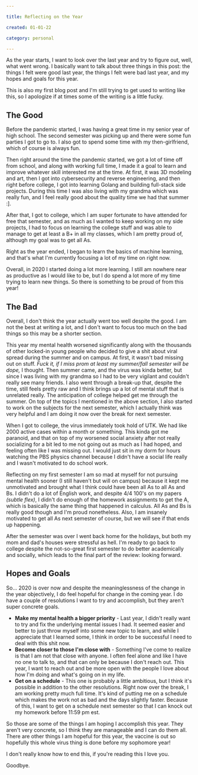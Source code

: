 ```yaml
---

title: Reflecting on the Year

created: 01-01-22

category: personal

---
```

As the year starts, I want to look over the last year and try to figure out, well, what went wrong. I basically want to talk about three things in this post: the things I felt were good last year, the things I felt were bad last year, and my hopes and goals for this year. 

This is also my first blog post and I'm still trying to get used to writing like this, so I apologize if at times some of the writing is a little fucky.


## The Good
Before the pandemic started, I was having a great time in my senior year of high school. The second semester was picking up and there were some fun parties I got to go to. I also got to spend some time with my then-girlfriend, which of course is always fun. 

Then right around the time the pandemic started, we got a lot of time off from school, and along with working full time, I made it a goal to learn and improve whatever skill interested me at the time. At first, it was 3D modeling and art, then I got into cybersecurity and reverse engineering, and then right before college, I got into learning Golang and building full-stack side projects. During this time I was also living with my grandma which was really fun, and I feel really good about the quality time we had that summer :].

After that, I got to college, which I am super fortunate to have attended for free that semester, and as much as I wanted to keep working on my side projects, I had to focus on learning the college stuff and was able to manage to get at least a B+ in all my classes, which I am pretty proud of, although my goal was to get all As.

Right as the year ended, I began to learn the basics of machine learning, and that's what I'm currently focusing a lot of my time on right now.

Overall, in 2020 I started doing a lot more learning. I still am nowhere near as productive as I would like to be, but I do spend a lot more of my time trying to learn new things. So there is something to be proud of from this year!


## The Bad
Overall, I don't think the year actually went too well despite the good. I am not the best at writing a lot, and I  don't want to focus too much on the bad things so this may be a shorter section.

This year my mental health worsened significantly along with the thousands of other locked-in young people who decided to give a shit about viral spread during the summer and on campus. At first, it wasn't bad missing out on stuff. *Fuck it, if I miss prom at least my summer/fall semester will be dope,* I thought. Then summer came, and the virus was kinda better, but since I was living with my grandma so I had to be very vigilant and couldn't really see many friends. I also went through a break-up that, despite the time, still feels pretty raw and I think brings up a lot of mental stuff that is unrelated really.  The anticipation of college helped get me through the summer. On top of the topics I mentioned in the above section, I also started to work on the subjects for the next semester, which I actually think was very helpful and I am doing it now over the break for next semester.

When I got to college, the virus immediately took hold of UTK. We had like 2000 active cases within a month or something. This kinda got me paranoid, and that on top of my worsened social anxiety after not really socializing for a bit led to me not going out as much as I had hoped, and feeling often like I was missing out. I would just sit in my dorm for hours watching the PBS physics channel because I didn't have a social life really and I wasn't motivated to do school work. 

Reflecting on my first semester I am so mad at myself for not pursuing mental health sooner (I still haven't but will on campus) because it kept me unmotivated and brought what I think could have been all As to all As and Bs. I didn't do a lot of English work, and despite 4/4 100's on my papers *(subtle flex)*, I didn't do enough of the homework assignments to get the A, which is basically the same thing that happened in calculus. All As and Bs is really good though and I'm proud nonetheless. Also, I am insanely motivated to get all As next semester of course, but we will see if that ends up happening.

After the semester was over I went back home for the holidays, but both my mom and dad's houses were stressful as hell. I'm ready to go back to college despite the not-so-great first semester to do better academically and socially, which leads to the final part of the review: looking forward.


## Hopes and Goals
So... 2020 is over now and despite the meaninglessness of the change in the year objectively, I do feel hopeful for change in the coming year. I do have a couple of resolutions I want to try and accomplish, but they aren't super concrete goals.

 - **Make my mental health a bigger priority** - Last year, I didn't really want to try and fix the underlying mental issues I had. It seemed easier and better to just throw myself into some new topic to learn, and while I appreciate that I learned some, I think in order to be successful I need to deal with this shit now. 
 - **Become closer to those I'm close with** - Something I've come to realize is that I am not that close with anyone. I often feel alone and like I have no one to talk to, and that can only be because I don't reach out. This year, I want to reach out and be more open with the people I love about how I'm doing and what's going on in my life.
 - **Get on a schedule** - This one is probably a little ambitious, but I think it's possible in addition to the other resolutions. Right now over the break, I am working pretty much full time. It's kind of putting me on a schedule which makes the work not as bad and the days slightly faster. Because of this, I want to get on a schedule next semester so that I can knock out my homework before 11:59 pm est.

So those are some of the things I am hoping I accomplish this year. They aren't very concrete, so I think they are manageable and I can do them all. There are other things I am hopeful for this year, the vaccine is out so hopefully this whole virus thing is done before my sophomore year!

I don't really know how to end this, if you're reading this I love you. 

Goodbye.

